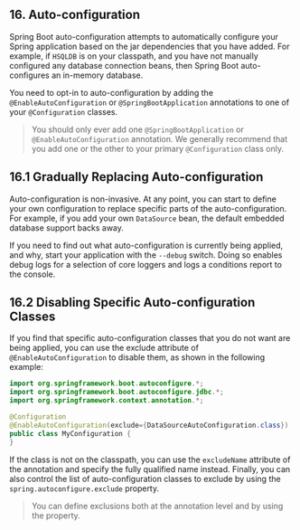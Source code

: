 ## 16. Auto-configuration

Spring Boot auto-configuration attempts to automatically configure your Spring application based on the jar dependencies that you have added. For example, if  `HSQLDB`  is on your classpath, and you have not manually configured any database connection beans, then Spring Boot auto-configures an in-memory database.

You need to opt-in to auto-configuration by adding the  `@EnableAutoConfiguration`  or  `@SpringBootApplication`  annotations to one of your  `@Configuration`  classes.

> You should only ever add one  `@SpringBootApplication`  or  `@EnableAutoConfiguration`  annotation. We generally recommend that you add one or the other to your primary  `@Configuration`  class only.

## 16.1 Gradually Replacing Auto-configuration

Auto-configuration is non-invasive. At any point, you can start to define your own configuration to replace specific parts of the auto-configuration. For example, if you add your own  `DataSource`  bean, the default embedded database support backs away.

If you need to find out what auto-configuration is currently being applied, and why, start your application with the  `--debug`  switch. Doing so enables debug logs for a selection of core loggers and logs a conditions report to the console.

## 16.2 Disabling Specific Auto-configuration Classes

If you find that specific auto-configuration classes that you do not want are being applied, you can use the exclude attribute of  `@EnableAutoConfiguration`  to disable them, as shown in the following example:

```java
import org.springframework.boot.autoconfigure.*;
import org.springframework.boot.autoconfigure.jdbc.*;
import org.springframework.context.annotation.*;

@Configuration
@EnableAutoConfiguration(exclude={DataSourceAutoConfiguration.class})
public class MyConfiguration {
}
```

If the class is not on the classpath, you can use the  `excludeName`  attribute of the annotation and specify the fully qualified name instead. Finally, you can also control the list of auto-configuration classes to exclude by using the  `spring.autoconfigure.exclude`  property.

> You can define exclusions both at the annotation level and by using the property.


